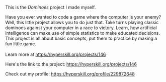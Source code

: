 This is the *Dominoes* project I made myself.


Have you ever wanted to code a game where the computer is your enemy? Well, this little project allows you to do just that.
Take turns playing classic dominoes against your computer in a race to victory.
Learn, how artificial intelligence can make use of simple statistics to make educated decisions. This project is all about basic concepts, put them to practice by making a fun little game.<br/><br/>Learn more at <a href="https://hyperskill.org/projects/146?utm_source=ide&utm_medium=ide&utm_campaign=ide&utm_content=project-card">https://hyperskill.org/projects/146</a>

Here's the link to the project: https://hyperskill.org/projects/146

Check out my profile: https://hyperskill.org/profile/229872648